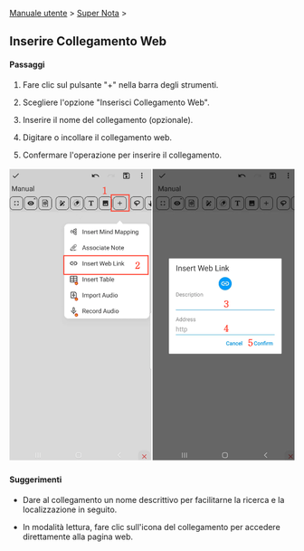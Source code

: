 [Manuale utente](/dragonnest/drawnote/manual/it) > [Super Nota](/dragonnest/drawnote/manual/it/super_note) >

Inserire Collegamento Web
---
#### Passaggi

1. Fare clic sul pulsante "+" nella barra degli strumenti.

2. Scegliere l'opzione "Inserisci Collegamento Web".

3. Inserire il nome del collegamento (opzionale).

4. Digitare o incollare il collegamento web.

5. Confermare l'operazione per inserire il collegamento.

![](imgs/insert_web_link.png)

#### Suggerimenti
- Dare al collegamento un nome descrittivo per facilitarne la ricerca e la localizzazione in seguito.

- In modalità lettura, fare clic sull'icona del collegamento per accedere direttamente alla pagina web.